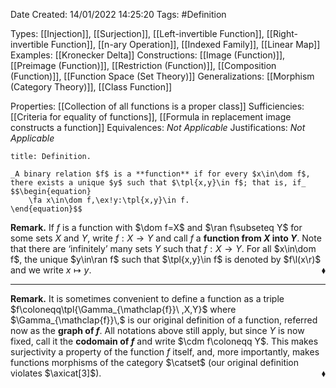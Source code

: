 <div class="topSpace"></div>

Date Created: 14/01/2022 14:25:20
Tags: #Definition

Types: [[Injection]], [[Surjection]], [[Left-invertible Function]], [[Right-invertible Function]], [[n-ary Operation]], [[Indexed Family]], [[Linear Map]]
Examples: [[Kronecker Delta]]
Constructions: [[Image (Function)]], [[Preimage (Function)]], [[Restriction (Function)]], [[Composition (Function)]], [[Function Space (Set Theory)]]
Generalizations: [[Morphism (Category Theory)]], [[Class Function]]

Properties: [[Collection of all functions is a proper class]]
Sufficiencies: [[Criteria for equality of functions]], [[Formula in replacement image constructs a function]]
Equivalences: _Not Applicable_
Justifications: _Not Applicable_

``` ad-Definition
title: Definition.

_A binary relation $f$ is a **function** if for every $x\in\dom f$, there exists a unique $y$ such that $\tpl{x,y}\in f$; that is, if_
$$\begin{equation}
    \fa x\in\dom f,\ex!y:\tpl{x,y}\in f.
\end{equation}$$

```

**Remark.** If $f$ is a function with $\dom f=X$ and $\ran f\subseteq Y$ for some sets $X$ and $Y$, write $f:X\to Y$ and call $f$ a **function from $X$ into $Y$**. Note that there are $\textrm{`}$infinitely$\textrm{'}$ many sets $Y$ such that $f:X\to Y$. For all $x\in\dom f$, the unique $y\in\ran f$ such that $\tpl{x,y}\in f$ is denoted by $f\l(x\r)$ and we write $x\mapsto y$.<span style="float:right;">$\blacklozenge$</span>

---

**Remark.** It is sometimes convenient to define a function as a triple $f\coloneqq\tpl{\Gamma_{\mathclap{f}}\ ,X,Y}$ where $\Gamma_{\mathclap{f}}\,$ is our original definition of a function, referred now as the **graph of $f$**. All notations above still apply, but since $Y$ is now fixed, call it the **codomain of $f$** and write $\cdm f\coloneqq Y$. This makes surjectivity a property of the function $f$ itself, and, more importantly, makes functions morphisms of the category $\catset$ (our original definition violates $\axicat[3]$).<span style="float:right;">$\blacklozenge$</span>
